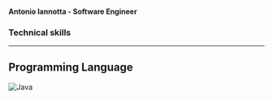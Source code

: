 #### Antonio Iannotta - Software Engineer
### Technical skills
________________________________________
## Programming Language
<img alt="Java" src="https://img.shields.io/badge/Java-ED8B00?style=for-the-badge&logo=openjdk&logoColor=white" />


<!--
**antonioIannotta/antonioIannotta** is a ✨ _special_ ✨ repository because its `README.md` (this file) appears on your GitHub profile.

Here are some ideas to get you started:

- 🔭 I’m currently working on ...
- 🌱 I’m currently learning ...
- 👯 I’m looking to collaborate on ...
- 🤔 I’m looking for help with ...
- 💬 Ask me about ...
- 📫 How to reach me: ...
- 😄 Pronouns: ...
- ⚡ Fun fact: ...
-->


